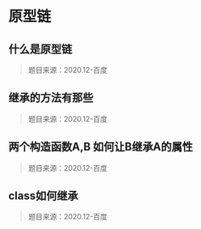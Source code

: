 # 原型链

## 什么是原型链

> 题目来源：2020.12-百度

## 继承的方法有那些

> 题目来源：2020.12-百度

## 两个构造函数A,B 如何让B继承A的属性

> 题目来源：2020.12-百度

## class如何继承

> 题目来源：2020.12-百度
